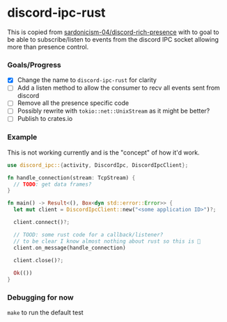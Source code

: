 # discord-ipc-rust

This is copied from [sardonicism-04/discord-rich-presence](https://github.com/sardonicism-04/discord-rich-presence) with to goal to be able to subscribe/listen to events from the discord IPC socket allowing more than presence control.

### Goals/Progress
- [x] Change the name to `discord-ipc-rust` for clarity
- [ ] Add a listen method to allow the consumer to recv all events sent from discord
- [ ] Remove all the presence specific code
- [ ] Possibly rewrite with `tokio::net::UnixStream` as it might be better?
- [ ] Publish to crates.io

### Example

This is not working currently and is the "concept" of how it'd work.

```rust
use discord_ipc::{activity, DiscordIpc, DiscordIpcClient};

fn handle_connection(stream: TcpStream) {
  // TODO: get data frames?
}

fn main() -> Result<(), Box<dyn std::error::Error>> {
  let mut client = DiscordIpcClient::new("<some application ID>")?;

  client.connect()?;

  // TOOD: some rust code for a callback/listener?
  // to be clear I know almost nothing about rust so this is 🍝
  client.on_message(handle_connection)
  
  client.close()?;

  Ok(())
}
```

### Debugging for now
`make` to run the default test